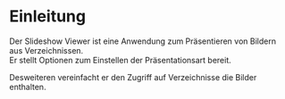 # Einleitung

Der Slideshow Viewer ist eine Anwendung zum Präsentieren von Bildern aus Verzeichnissen.  
Er stellt Optionen zum Einstellen der Präsentationsart bereit.  

Desweiteren vereinfacht er den Zugriff auf Verzeichnisse die Bilder enthalten.
